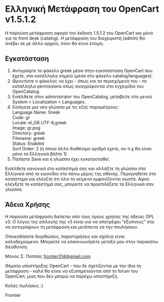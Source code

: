 Ελληνική Μετάφραση του OpenCart v1.5.1.2
========================================

  Η παρούσα μετάφραση αφορά την έκδοση 1.5.1.2 του OpenCart και μόνο για το front desk (catalog).
  Η μετάφραση του διαχειριστή (admin) θα ανέβει σε με άλλο αρχείο, όταν θα είναι έτοιμη.
  
Εγκατάσταση
-----------
1. Αντιγράψτε το φάκελο greek μέσα στην εγκατάσταση OpenCart που έχετε, στο κατάλληλο σημείο
  (μέσα στο φάκελο catalog/languages).
2. Φροντίστε ο φάκελος να έχει - όπως και τα περιεχόμενά του - τα κατάλληλα permissions
  όπως αναγράφονται στο εγχειρίδιο του OpenCatalog.
3. Εισέλθετε στον administrator του OpenCatalog, μεταβείτε στο μενού System > Localization > Languages.
4. Εισάγετε μια νέα γλώσσα με τις εξής παραμέτρους:  
  Language Name: Greek  
  Code: gr  
  Locale: el_GR.UTF-8,greek  
  Image: gr.png  
  Directory: greek  
  Filename: greek  
  Status: Enabled  
  Sort Order: 2 (ή όποιο άλλο διαθέσιμο αριθμό έχετε, αν π.χ θα είναι μόνο τα Ελληνικά βάλτε 1)
5. Πατήστε Save και η γλώσσα έχει εγκατασταθεί.

  Εισέλθετε κανονικά στο κατάστημά σας και αλλάξτε τη γλώσσα στα Ελληνικά από το εικονίδιο στο πάνω μέρος
της οθόνης. Περιηγηθείτε στο κατάστημα και ελέγξτε ότι όλα τα κείμενα εμφανίζονται σωστά. Αφού ελέγξετε
το κατάστημά σας, μπορείτε να προεπιλέξετε τα Ελληνικά σαν γλώσσα.

Άδεια Χρήσης
------------
  Η παρούσα μετάφραση διέπεται από τους όρους χρήσης της άδειας  GPL v3.
  Ο λόγος της επιλογής της v3 είναι για να αποτρέψει "έξυπνους" στο να αντιγράψουν τη μετάφραση
  και μετέπειτα να την πουλήσουν.

  Οποιεσδήποτε διορθώσεις, παρατηρήσεις και σχόλια είναι καλοδεχούμενα.
  Μπορείτε να επικοινωνήσετε μεταξύ μου στην παρακάτω διεύθυνση:

  Μάνος Σ. Παππάς
  frontier314@gmail.com

  Θέματα υποστήριξης OpenCart - που δε σχετίζονται με την ίδια τη μετάφραση - καλό θα είναι να εξυπηρετούνται
  από το forum του OpenCart, μιας που δεν μπορώ να παρέχω υποστήριξη.

  Καλές πωλήσεις :)

  Frontier  
